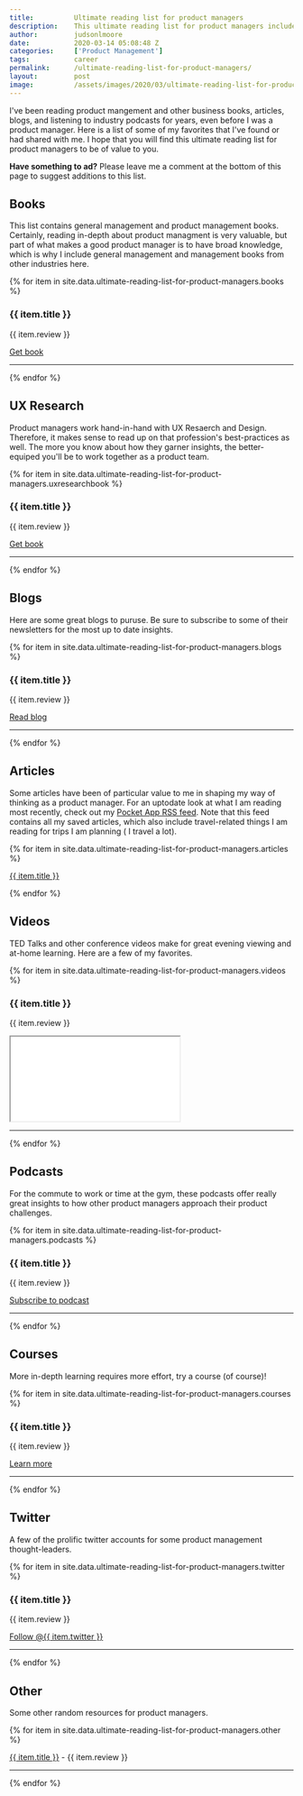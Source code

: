 ```yaml
---
title:			Ultimate reading list for product managers
description:	This ultimate reading list for product managers includes books, articles, blogs, and even podcasts and some videos, all curated with the product management professional in mind.  
author:			judsonlmoore
date:			2020-03-14 05:08:48 Z
categories:		['Product Management']
tags:			career
permalink:		/ultimate-reading-list-for-product-managers/
layout:			post
image:			/assets/images/2020/03/ultimate-reading-list-for-product-managers.jpg
---
```



I've been reading product mangement and other business books, articles, blogs, and listening to industry podcasts for years, even before I was a product manager. Here is a list of some of my favorites that I've found or had shared with me. I hope that you will find this ultimate reading list for product managers to be of value to you. 

**Have something to ad?** Please leave me a comment at the bottom of this page to suggest additions to this list. 

## Books 

This list contains general management and product management books. Certainly, reading in-depth about product managment is very valuable, but part of what makes a good product manager is to have broad knowledge, which is why I include general management and management books from other industries here.

{% for item in site.data.ultimate-reading-list-for-product-managers.books %}
<h3 class="h5">{{ item.title }}</h3>
<p>{{ item.review }}</p>
<a href="{{ item.url }}" class="btn btn-primary" target="_blank">Get book</a>
<hr>
{% endfor %}

## UX Research

Product managers work hand-in-hand with UX Resaerch and Design. Therefore, it makes sense to read up on that profession's best-practices as well. The more you know about how they garner insights, the better-equiped you'll be to work together as a product team.

{% for item in site.data.ultimate-reading-list-for-product-managers.uxresearchbook %}
<h3 class="h5">{{ item.title }}</h3>
<p>{{ item.review }}</p>
<a href="{{ item.url }}" class="btn btn-primary" target="_blank">Get book</a>
<hr>
{% endfor %}

## Blogs

Here are some great blogs to puruse. Be sure to subscribe to some of their newsletters for the most up to date insights. 

{% for item in site.data.ultimate-reading-list-for-product-managers.blogs %}
<h3 class="h5">{{ item.title }}</h3>
<p>{{ item.review }}</p>
<a href="{{ item.url }}" class="btn btn-primary" target="_blank">Read blog</a>
<hr>
{% endfor %}

## Articles

Some articles have been of particular value to me in shaping my way of thinking as a product manager. For an uptodate look at what I am reading most recently, check out my [Pocket App RSS feed](https://getpocket.com/users/judsonlmoore/feed/all). Note that this feed contains all my saved articles, which also include travel-related things I am reading for trips I am planning ( I travel a lot). 

{% for item in site.data.ultimate-reading-list-for-product-managers.articles %}
<p><a href="{{ item.url }}" target="_blank">{{ item.title }}</a></p>
{% endfor %}

## Videos

TED Talks and other conference videos make for great evening viewing and at-home learning. Here are a few of my favorites. 

{% for item in site.data.ultimate-reading-list-for-product-managers.videos %}
<h3 class="h5">{{ item.title }}</h3>
<p>{{ item.review }}</p>
<div class="embed-responsive embed-responsive-16by9">
  <iframe class="embed-responsive-item" src="{{ item.url }}" allowfullscreen></iframe>
</div>
<hr>
{% endfor %}

## Podcasts

For the commute to work or time at the gym, these podcasts offer really great insights to how other product managers approach their product challenges. 

{% for item in site.data.ultimate-reading-list-for-product-managers.podcasts %}
<h3 class="h5">{{ item.title }}</h3>
<p>{{ item.review }}</p>
<p><a href="{{ item.url }}" class="btn btn-primary" target="_blank">Subscribe to podcast</a></p>
<hr>
{% endfor %}

## Courses

More in-depth learning requires more effort, try a course (of course)!

{% for item in site.data.ultimate-reading-list-for-product-managers.courses %}
<h3 class="h5">{{ item.title }}</h3>
<p>{{ item.review }}</p>
<p><a href="{{ item.url }}" class="btn btn-primary" target="_blank">Learn more</a></p>
<hr>
{% endfor %}

## Twitter

A few of the prolific twitter accounts for some product management thought-leaders. 

{% for item in site.data.ultimate-reading-list-for-product-managers.twitter %}
<h3 class="h5">{{ item.title }}</h3>
<p>{{ item.review }}</p>
<p><a href="https://twitter.com/{{ item.twitter }}?ref_src=twsrc%5Etfw" class="twitter-follow-button" data-size="large" data-show-count="false">Follow @{{ item.twitter }}</a><script async src="https://platform.twitter.com/widgets.js" charset="utf-8"></script></p>
<hr>
{% endfor %}

## Other

Some other random resources for product managers. 

{% for item in site.data.ultimate-reading-list-for-product-managers.other %}
<p><a href="{{ item.url }}" target="_blank">{{ item.title }}</a> - {{ item.review }}</p>
<hr>
{% endfor %}